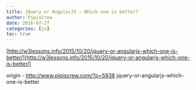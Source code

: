 ```yaml
---
title: jQuery or AngularJS – Which one is better?
author: PipisCrew
date: 2016-07-27
categories: [js]
toc: true
---
```


[http://w3lessons.info/2015/10/20/jquery-or-angularjs-which-one-is-better/](http://w3lessons.info/2015/10/20/jquery-or-angularjs-which-one-is-better/)

origin - http://www.pipiscrew.com/?p=5938 jquery-or-angularjs-which-one-is-better